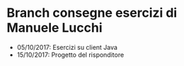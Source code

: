 # Branch consegne esercizi di Manuele Lucchi
* 05/10/2017: Esercizi su client Java
* 15/10/2017: Progetto del risponditore

